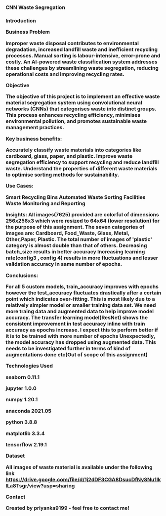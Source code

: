 <h3>CNN Waste Segregation<h3>



<b>Introduction<b>

**Business Problem**

Improper waste disposal contributes to environmental degradation, increased landfill waste and inefficient recycling processes. Manual sorting is labour-intensive, error-prone and costly. An AI-powered waste classification system addresses these challenges by streamlining waste segregation, reducing operational costs and improving recycling rates.

**Objective**

The objective of this project is to implement an effective waste material segregation system using convolutional neural networks (CNNs) that categorises waste into distinct groups. This process enhances recycling efficiency, minimises environmental pollution, and promotes sustainable waste management practices.

**Key business benefits:**

Accurately classify waste materials into categories like cardboard, glass, paper, and plastic. Improve waste segregation efficiency to support recycling and reduce landfill waste. Understand the properties of different waste materials to optimise sorting methods for sustainability.

**Use Cases:**

Smart Recycling Bins
Automated Waste Sorting Facilities
Waste Monitoring and Reporting


**Insights:**
All images(7625) provided are colorful of dimensions 256x256x3 which were resized to 64x64 (lower resolution) for the purpose of this assignment.
The seven categories of images are: Cardboard, Food_Waste, Glass, Metal, Other,Paper, Plastic.
The total number of images of 'plastic' category is almost double than that of others.
Decreasing batch_size results in better accuracy
Increasing learning rate(config3 , config 4) results in more fluctuations and lesser validation accuracy in same number of epochs.

**Conclusions:**

For all 5 custom models, train_accuracy improves with epochs however the test_accuracy fluctuates drastically after a certain point which indicates over-fitting. This is most likely due to a relatively simpler model or smaller training data set. We need more traing data and augmented data to help improve model accuracy.
The transfer learning model(ResNet) shows the consistent improvement in test accuracy inline with train accuracy as epochs increase. I expect this to perform better if it is to be trained with more number of epochs
Unexpectedly, the model accuracy has dropped using augmented data. This needs to be investigated further in terms of kind of augmentations done etc(Out of scope of this assignment)

**Technologies Used**

seaborn 0.11.1

jupyter 1.0.0

numpy 1.20.1

anaconda 2021.05

python 3.8.8

matplotlib 3.3.4

tensorflow 2.19.1

Dataset

All images of waste material is available under the following link https://drive.google.com/file/d/1j2dDF3CGA8DsucDfNySNu1lklLa8Tsgr/view?usp=sharing

**Contact**

Created by priyanka9199 - feel free to contact me!
